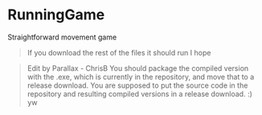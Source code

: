 # RunningGame
Straightforward movement game
>If you download the rest of the files it should run
I hope

>Edit by Parallax - ChrisB
You should package the compiled version with the .exe, which is currently in the repository, and move that to a release download. You are supposed to put the source code in the repository and resulting compiled versions in a release download. :) yw 
